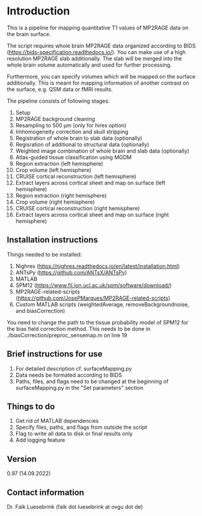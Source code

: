 # Introduction
This is a pipeline for mapping quantitative T1 values of MP2RAGE data on the brain surface.

The script requires whole brain MP2RAGE data organized according to BIDS (https://bids-specification.readthedocs.io/). You can make use of a high resolution MP2RAGE slab additionally. The slab will be merged into the whole brain volume automatically and used for further processing. 

Furthermore, you can specify volumes which will be mapped on the surface additionally. This is meant for mapping information of another contrast on the surface, e.g. QSM data or fMRI results.

The pipeline consists of following stages:
01. Setup
02. MP2RAGE background cleaning
03. Resampling to 500 µm (only for hires option)
04. Imhomogeneity correction and skull stripping
05. Registration of whole brain to slab data (optionally)
06. Regisration of additional to structural data (optionally)
07. Weighted image combination of whole brain and slab data (optionally)
08. Atlas-guided tissue classification using MGDM
09. Region extraction (left hemisphere) 
10. Crop volume (left hemisphere)
11. CRUISE cortical reconstruction (left hemisphere)
12. Extract layers across cortical sheet and map on surface (left hemisphere)
13. Region extraction (right hemisphere)
14. Crop volume (right hemisphere)
15. CRUISE cortical reconstruction (right hemisphere)
16. Extract layers across cortical sheet and map on surface (right hemisphere)

## Installation instructions
Things needed to be installed:
1. Nighres (https://nighres.readthedocs.io/en/latest/installation.html)
2. ANTsPy (https://github.com/ANTsX/ANTsPy)
3. MATLAB
4. SPM12 (https://www.fil.ion.ucl.ac.uk/spm/software/download/)
5. MP2RAGE-related-scripts (https://github.com/JosePMarques/MP2RAGE-related-scripts)
6. Custom MATLAB scripts (weightedAverage, removeBackgroundnoise, and biasCorrection)

You need to change the path to the tissue probability model of SPM12 for the bias
field correction method. This needs to be done in ./biasCorrection/preproc_sensemap.m on line 19

## Brief instructions for use
1. For detailed description cf. surfaceMapping.py
2. Data needs be formated according to BIDS
3. Paths, files, and flags need to be changed at the beginning of surfaceMapping.py in the "Set parameters" section

## Things to do
1. Get rid of MATLAB dependencies
2. Specify files, paths, and flags from outside the script
3. Flag to write all data to disk or final results only
4. Add logging feature

## Version
0.97 (14.09.2022)

## Contact information
Dr. Falk Luesebrink
(falk dot luesebrink at ovgu dot de)
